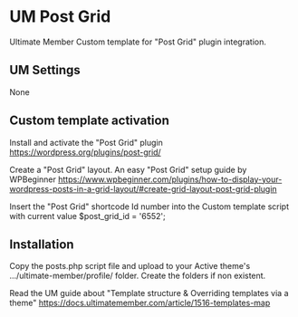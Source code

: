 # UM Post Grid
Ultimate Member Custom template for "Post Grid" plugin integration.
## UM Settings
None
## Custom template activation
Install and activate the "Post Grid" plugin https://wordpress.org/plugins/post-grid/

Create a "Post Grid" layout. An easy "Post Grid" setup guide by WPBeginner https://www.wpbeginner.com/plugins/how-to-display-your-wordpress-posts-in-a-grid-layout/#create-grid-layout-post-grid-plugin

Insert the "Post Grid" shortcode Id number into the Custom template script with current value $post_grid_id = '6552';

## Installation
Copy the posts.php script file and upload to your Active theme's .../ultimate-member/profile/ folder. Create the folders if non existent.

Read the UM guide about "Template structure & Overriding templates via a theme" https://docs.ultimatemember.com/article/1516-templates-map
